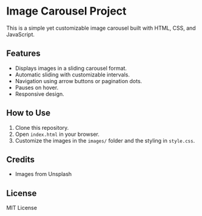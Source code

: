 # Image Carousel Project

This is a simple yet customizable image carousel built with HTML, CSS, and JavaScript.

## Features

- Displays images in a sliding carousel format.
- Automatic sliding with customizable intervals.
- Navigation using arrow buttons or pagination dots.
- Pauses on hover.
- Responsive design.

## How to Use

1. Clone this repository.
2. Open `index.html` in your browser.
3. Customize the images in the `images/` folder and the styling in `style.css`.

## Credits

- Images from Unsplash 

## License
MIT License
